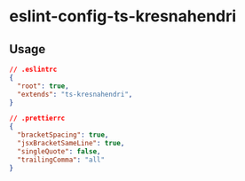 # eslint-config-ts-kresnahendri

## Usage

```json
// .eslintrc
{
  "root": true,
  "extends": "ts-kresnahendri",
}
```

```json
// .prettierrc
{
  "bracketSpacing": true,
  "jsxBracketSameLine": true,
  "singleQuote": false,
  "trailingComma": "all"
}
```
